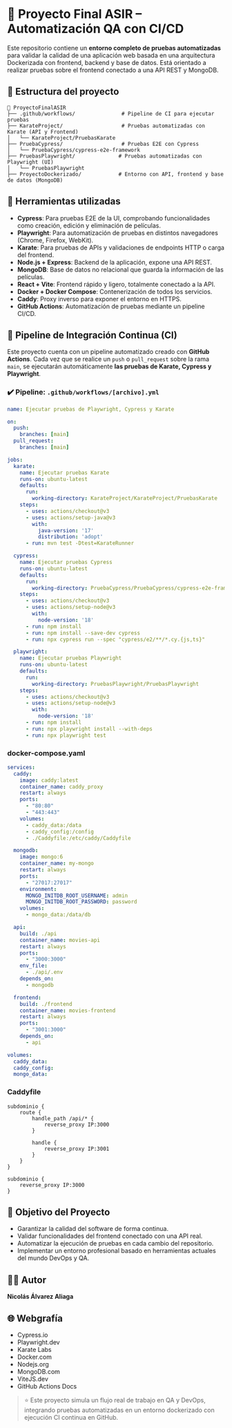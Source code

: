 # 🧪 Proyecto Final ASIR – Automatización QA con CI/CD

Este repositorio contiene un **entorno completo de pruebas automatizadas** para validar la calidad de una aplicación web basada en una arquitectura Dockerizada con frontend, backend y base de datos. Está orientado a realizar pruebas sobre el frontend conectado a una API REST y MongoDB.

## 📁 Estructura del proyecto

```
📂 ProyectoFinalASIR
├── .github/workflows/               # Pipeline de CI para ejecutar pruebas
├── KarateProject/                   # Pruebas automatizadas con Karate (API y Frontend)
│   └── KarateProject/PruebasKarate
├── PruebaCypress/                   # Pruebas E2E con Cypress
│   └── PruebaCypress/cypress-e2e-framework
├── PruebasPlaywright/              # Pruebas automatizadas con Playwright (UI)
│   └── PruebasPlaywright
├── ProyectoDockerizado/            # Entorno con API, frontend y base de datos (MongoDB)
```

## 🔧 Herramientas utilizadas

- **Cypress**: Para pruebas E2E de la UI, comprobando funcionalidades como creación, edición y eliminación de películas.
- **Playwright**: Para automatización de pruebas en distintos navegadores (Chrome, Firefox, WebKit).
- **Karate**: Para pruebas de APIs y validaciones de endpoints HTTP o carga del frontend.
- **Node.js + Express**: Backend de la aplicación, expone una API REST.
- **MongoDB**: Base de datos no relacional que guarda la información de las películas.
- **React + Vite**: Frontend rápido y ligero, totalmente conectado a la API.
- **Docker + Docker Compose**: Contenerización de todos los servicios.
- **Caddy**: Proxy inverso para exponer el entorno en HTTPS.
- **GitHub Actions**: Automatización de pruebas mediante un pipeline CI/CD.

## 🚀 Pipeline de Integración Continua (CI)

Este proyecto cuenta con un pipeline automatizado creado con **GitHub Actions**. Cada vez que se realice un `push` o `pull_request` sobre la rama `main`, se ejecutarán automáticamente **las pruebas de Karate, Cypress y Playwright**.

### ✔️ Pipeline: `.github/workflows/[archivo].yml`

```yaml
name: Ejecutar pruebas de Playwright, Cypress y Karate

on:
  push:
    branches: [main]
  pull_request:
    branches: [main]

jobs:
  karate:
    name: Ejecutar pruebas Karate
    runs-on: ubuntu-latest
    defaults:
      run:
        working-directory: KarateProject/KarateProject/PruebasKarate
    steps:
      - uses: actions/checkout@v3
      - uses: actions/setup-java@v3
        with:
          java-version: '17'
          distribution: 'adopt'
      - run: mvn test -Dtest=KarateRunner

  cypress:
    name: Ejecutar pruebas Cypress
    runs-on: ubuntu-latest
    defaults:
      run:
        working-directory: PruebaCypress/PruebaCypress/cypress-e2e-framework
    steps:
      - uses: actions/checkout@v3
      - uses: actions/setup-node@v3
        with:
          node-version: '18'
      - run: npm install
      - run: npm install --save-dev cypress
      - run: npx cypress run --spec "cypress/e2/**/*.cy.{js,ts}"

  playwright:
    name: Ejecutar pruebas Playwright
    runs-on: ubuntu-latest
    defaults:
      run:
        working-directory: PruebasPlaywright/PruebasPlaywright
    steps:
      - uses: actions/checkout@v3
      - uses: actions/setup-node@v3
        with:
          node-version: '18'
      - run: npm install
      - run: npx playwright install --with-deps
      - run: npx playwright test
```
### docker-compose.yaml

```yaml
services:
  caddy:
    image: caddy:latest
    container_name: caddy_proxy
    restart: always
    ports:
      - "80:80"
      - "443:443"
    volumes:
      - caddy_data:/data
      - caddy_config:/config
      - ./Caddyfile:/etc/caddy/Caddyfile

  mongodb:
    image: mongo:6
    container_name: my-mongo
    restart: always
    ports:
      - "27017:27017"
    environment:
      MONGO_INITDB_ROOT_USERNAME: admin
      MONGO_INITDB_ROOT_PASSWORD: password
    volumes:
      - mongo_data:/data/db

  api:
    build: ./api
    container_name: movies-api
    restart: always
    ports:
      - "3000:3000"
    env_file:
      - ./api/.env
    depends_on:
      - mongodb

  frontend:
    build: ./frontend
    container_name: movies-frontend
    restart: always
    ports:
      - "3001:3000"
    depends_on:
      - api

volumes:
  caddy_data:
  caddy_config:
  mongo_data:
```

### Caddyfile

```
subdominio {
    route {
        handle_path /api/* {
            reverse_proxy IP:3000
        }

        handle {
            reverse_proxy IP:3001
        }
    }
}

subdominio {
    reverse_proxy IP:3000
}
```


## 🎯 Objetivo del Proyecto

- Garantizar la calidad del software de forma continua.
- Validar funcionalidades del frontend conectado con una API real.
- Automatizar la ejecución de pruebas en cada cambio del repositorio.
- Implementar un entorno profesional basado en herramientas actuales del mundo DevOps y QA.

## 👨‍💻 Autor

**Nicolás Álvarez Aliaga**

## 🌐 Webgrafía

- Cypress.io  
- Playwright.dev  
- Karate Labs  
- Docker.com  
- Nodejs.org  
- MongoDB.com  
- ViteJS.dev  
- GitHub Actions Docs  

> ⭐ Este proyecto simula un flujo real de trabajo en QA y DevOps, integrando pruebas automatizadas en un entorno dockerizado con ejecución CI continua en GitHub.
